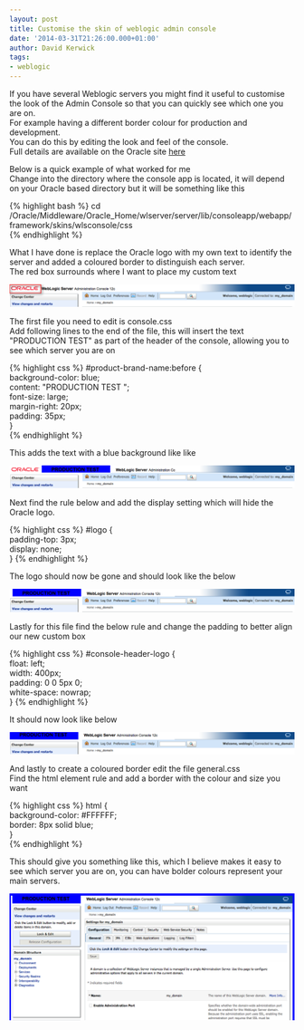 ```yaml
---
layout: post
title: Customise the skin of weblogic admin console
date: '2014-03-31T21:26:00.000+01:00'
author: David Kerwick
tags:
- weblogic
---
```


If you have several Weblogic servers you might find it useful to customise the look of the Admin Console so that you can quickly see which one you are on.  
For example having a different border colour for production and development.  
You can do this by editing the look and feel of the console.  
Full details are available on the Oracle site [here](http://docs.oracle.com/cd/E23943_01/web.1111/e13745/rebrand.htm)  

Below is a quick example of what worked for me  
Change into the directory where the console app is located, it will depend on your Oracle based directory but it will be something like this  

{% highlight bash %}
cd /Oracle/Middleware/Oracle_Home/wlserver/server/lib/consoleapp/webapp/framework/skins/wlsconsole/css  
{% endhighlight %}

What I have done is replace the Oracle logo with my own text to identify the server and added a coloured border to distinguish each server.  
The red box surrounds where I want to place my custom text  

![custom_console_1](/assets/img/customise-skin-of-weblogic-admin-console/custom-console-1.png)

The first file you need to edit is console.css  
Add following lines to the end of the file, this will insert the text "PRODUCTION TEST" as part of the header of the console, allowing you to see which server you are on  

{% highlight css %}
#product-brand-name:before {  
    background-color: blue;  
    content: "PRODUCTION TEST ";  
    font-size: large;  
    margin-right: 20px;  
    padding: 35px;  
}  
{% endhighlight %}

This adds the text with a blue background like like  

![custom_console_2](/assets/img/customise-skin-of-weblogic-admin-console/custom-console-2.png)

Next find the rule below and add the display setting which will hide the Oracle logo.  

{% highlight css %}
#logo {  
  padding-top: 3px;  
  display: none;  
}
{% endhighlight %}

The logo should now be gone and should look like the below  

![custom_console_3](/assets/img/customise-skin-of-weblogic-admin-console/custom-console-3.png)

Lastly for this file find the below rule and change the padding to better align our new custom box  

{% highlight css %}
#console-header-logo {  
  float: left;  
  width: 400px;  
  padding: 0 0 5px 0;  
  white-space: nowrap;  
}
{% endhighlight %}

It should now look like below  

![custom_console_4](/assets/img/customise-skin-of-weblogic-admin-console/custom-console-4.png)

And lastly to create a coloured border edit the file general.css  
Find the html element rule and add a border with the colour and size you want  

{% highlight css %}
html {  
    background-color: #FFFFFF;  
    border: 8px solid blue;  
}  
{% endhighlight %}

This should give you something like this, which I believe makes it easy to see which server you are on, you can have bolder colours represent your main servers.  

![custom_console_5](/assets/img/customise-skin-of-weblogic-admin-console/custom-console-5.png)
